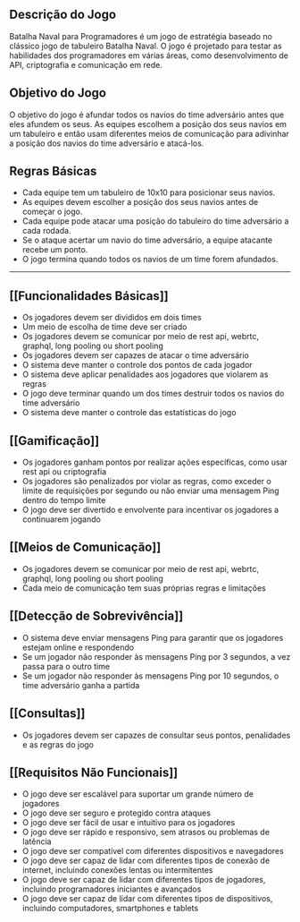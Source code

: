 ## Descrição do Jogo

Batalha Naval para Programadores é um jogo de estratégia baseado no clássico jogo de tabuleiro Batalha Naval. O jogo é projetado para testar as habilidades dos programadores em várias áreas, como desenvolvimento de API, criptografia e comunicação em rede.

## Objetivo do Jogo

O objetivo do jogo é afundar todos os navios do time adversário antes que eles afundem os seus. As equipes escolhem a posição dos seus navios em um tabuleiro e então usam diferentes meios de comunicação para adivinhar a posição dos navios do time adversário e atacá-los.

## Regras Básicas

- Cada equipe tem um tabuleiro de 10x10 para posicionar seus navios.
- As equipes devem escolher a posição dos seus navios antes de começar o jogo.
- Cada equipe pode atacar uma posição do tabuleiro do time adversário a cada rodada.
- Se o ataque acertar um navio do time adversário, a equipe atacante recebe um ponto.
- O jogo termina quando todos os navios de um time forem afundados.

----

## [[Funcionalidades Básicas]]

- Os jogadores devem ser divididos em dois times
- Um meio de escolha de time deve ser criado
- Os jogadores devem se comunicar por meio de rest api, webrtc, graphql, long pooling ou short pooling
- Os jogadores devem ser capazes de atacar o time adversário
- O sistema deve manter o controle dos pontos de cada jogador
- O sistema deve aplicar penalidades aos jogadores que violarem as regras
- O jogo deve terminar quando um dos times destruir todos os navios do time adversário
- O sistema deve manter o controle das estatísticas do jogo

## [[Gamificação]]

- Os jogadores ganham pontos por realizar ações específicas, como usar rest api ou criptografia
- Os jogadores são penalizados por violar as regras, como exceder o limite de requisições por segundo ou não enviar uma mensagem Ping dentro do tempo limite
- O jogo deve ser divertido e envolvente para incentivar os jogadores a continuarem jogando

## [[Meios de Comunicação]]

- Os jogadores devem se comunicar por meio de rest api, webrtc, graphql, long pooling ou short pooling
- Cada meio de comunicação tem suas próprias regras e limitações

## [[Detecção de Sobrevivência]]

- O sistema deve enviar mensagens Ping para garantir que os jogadores estejam online e respondendo
- Se um jogador não responder às mensagens Ping por 3 segundos, a vez passa para o outro time
- Se um jogador não responder às mensagens Ping por 10 segundos, o time adversário ganha a partida

## [[Consultas]]

- Os jogadores devem ser capazes de consultar seus pontos, penalidades e as regras do jogo

## [[Requisitos Não Funcionais]]

- O jogo deve ser escalável para suportar um grande número de jogadores
- O jogo deve ser seguro e protegido contra ataques
- O jogo deve ser fácil de usar e intuitivo para os jogadores
- O jogo deve ser rápido e responsivo, sem atrasos ou problemas de latência
- O jogo deve ser compatível com diferentes dispositivos e navegadores
- O jogo deve ser capaz de lidar com diferentes tipos de conexão de internet, incluindo conexões lentas ou intermitentes
- O jogo deve ser capaz de lidar com diferentes tipos de jogadores, incluindo programadores iniciantes e avançados
- O jogo deve ser capaz de lidar com diferentes tipos de dispositivos, incluindo computadores, smartphones e tablets
